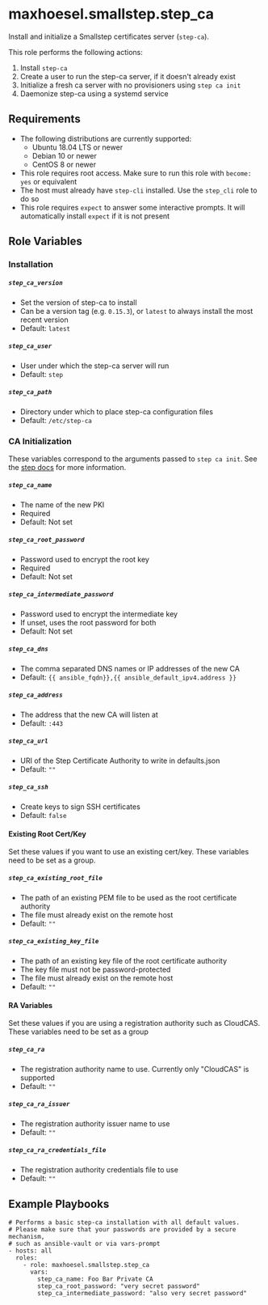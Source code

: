 # maxhoesel.smallstep.step_ca

Install and initialize a Smallstep certificates server (`step-ca`).

This role performs the following actions:
1. Install `step-ca`
2. Create a user to run the step-ca server, if it doesn't already exist
3. Initialize a fresh ca server with no provisioners using `step ca init`
4. Daemonize step-ca using a systemd service

## Requirements

- The following distributions are currently supported:
  - Ubuntu 18.04 LTS or newer
  - Debian 10 or newer
  - CentOS 8 or newer
- This role requires root access. Make sure to run this role with `become: yes` or equivalent
- The host must already have `step-cli` installed. Use the `step_cli` role to do so
- This role requires `expect` to answer some interactive prompts. It will automatically install
  `expect` if it is not present

## Role Variables

### Installation

##### `step_ca_version`
- Set the version of step-ca to install
- Can be a version tag (e.g. `0.15.3`), or `latest` to always install the most recent version
- Default: `latest`

##### `step_ca_user`
- User under which the step-ca server will run
- Default: `step`

##### `step_ca_path`
- Directory under which to place step-ca configuration files
- Default: `/etc/step-ca`


### CA Initialization

These variables correspond to the arguments passed to `step ca init`.
See the [step docs](https://smallstep.com/docs/step-cli/reference/ca/init) for more information.

##### `step_ca_name`
- The name of the new PKI
- Required
- Default: Not set

##### `step_ca_root_password`
- Password used to encrypt the root key
- Required
- Default: Not set

##### `step_ca_intermediate_password`
- Password used to encrypt the intermediate key
- If unset, uses the root password for both
- Default: Not set

##### `step_ca_dns`
- The comma separated DNS names or IP addresses of the new CA
- Default: `{{ ansible_fqdn}},{{ ansible_default_ipv4.address }}`

##### `step_ca_address`
- The address that the new CA will listen at
- Default: `:443`

##### `step_ca_url`
- URI of the Step Certificate Authority to write in defaults.json
- Default: `""`

##### `step_ca_ssh`
- Create keys to sign SSH certificates
- Default: `false`


#### Existing Root Cert/Key

Set these values if you want to use an existing cert/key.
These variables need to be set as a group.

##### `step_ca_existing_root_file`
- The path of an existing PEM file to be used as the root certificate authority
- The file must already exist on the remote host
- Default: `""`

##### `step_ca_existing_key_file`
- The path of an existing key file of the root certificate authority
- The key file must not be password-protected
- The file must already exist on the remote host
- Default: `""`


#### RA Variables

Set these values if you are using a registration authority such as CloudCAS.
These variables need to be set as a group

##### `step_ca_ra`
- The registration authority name to use. Currently only "CloudCAS" is supported
- Default: `""`

##### `step_ca_ra_issuer`
- The registration authority issuer name to use
- Default: `""`

##### `step_ca_ra_credentials_file`
- The registration authority credentials file to use
- Default: `""`


## Example Playbooks

```
# Performs a basic step-ca installation with all default values.
# Please make sure that your passwords are provided by a secure mechanism,
# such as ansible-vault or via vars-prompt
- hosts: all
  roles:
    - role: maxhoesel.smallstep.step_ca
      vars:
        step_ca_name: Foo Bar Private CA
        step_ca_root_password: "very secret password"
        step_ca_intermediate_password: "also very secret password"
```